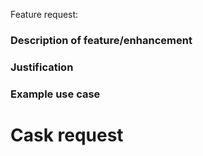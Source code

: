 Feature request:
### Description of feature/enhancement



### Justification



### Example use case



# Cask request
